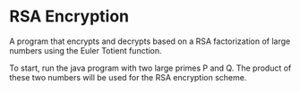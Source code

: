 # RSA Encryption

A program that encrypts and decrypts based on a RSA factorization of large numbers using the Euler Totient function.

To start, run the java program with two large primes P and Q. The product of these two numbers will be used for the RSA encryption scheme. 
